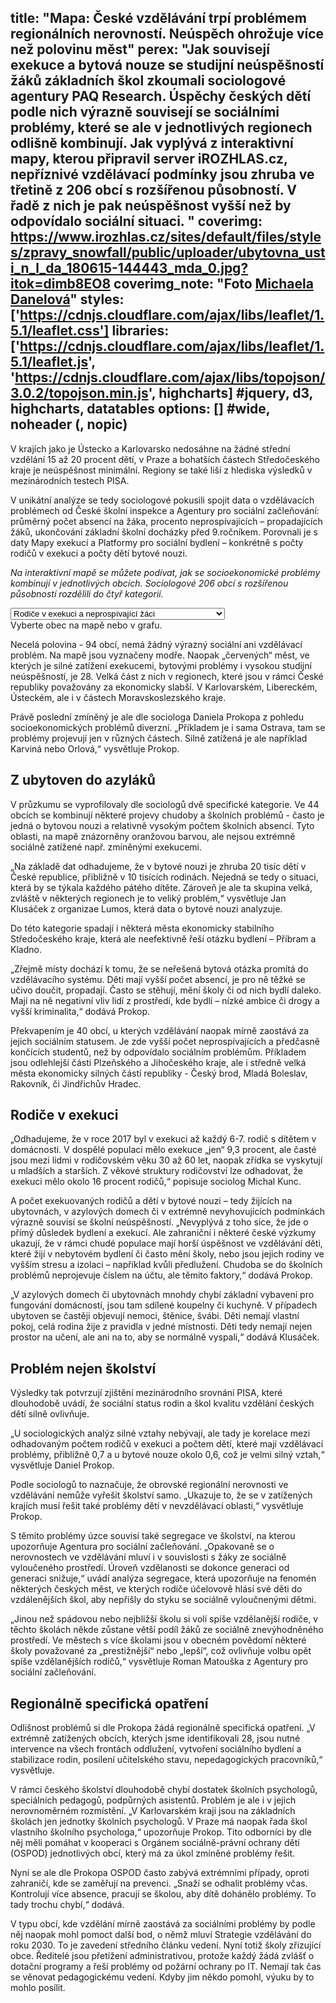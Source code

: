 title: "Mapa: České vzdělávání trpí problémem regionálních nerovností. Neúspěch ohrožuje více než polovinu měst"
perex: "Jak souvisejí exekuce a bytová nouze se studijní neúspěšností žáků základních škol zkoumali sociologové agentury PAQ Research. Úspěchy českých dětí podle nich výrazně souvisejí se sociálními problémy, které se ale v jednotlivých regionech odlišně kombinují. Jak vyplývá z interaktivní mapy, kterou připravil server iROZHLAS.cz, nepříznivé vzdělávací podmínky jsou zhruba ve třetině z 206 obcí s rozšířenou působností. V řadě z nich je pak neúspěšnost vyšší než by odpovídalo sociální situaci. "
coverimg: https://www.irozhlas.cz/sites/default/files/styles/zpravy_snowfall/public/uploader/ubytovna_usti_n_l_da_180615-144443_mda_0.jpg?itok=dimb8EO8
coverimg_note: "Foto <a href='https://www.irozhlas.cz/michaela-danelova-5270376'>Michaela Danelová</a>"
styles: ['https://cdnjs.cloudflare.com/ajax/libs/leaflet/1.5.1/leaflet.css']
libraries: ['https://cdnjs.cloudflare.com/ajax/libs/leaflet/1.5.1/leaflet.js', 'https://cdnjs.cloudflare.com/ajax/libs/topojson/3.0.2/topojson.min.js', highcharts] #jquery, d3, highcharts, datatables
options: [] #wide, noheader (, nopic)
---
V krajích jako je Ústecko a Karlovarsko nedosáhne na žádné střední vzdělání 15 až 20 procent dětí, v Praze a bohatších částech Středočeského kraje je neúspěšnost minimální. Regiony se také liší z hlediska výsledků v mezinárodních testech PISA. 

V unikátní analýze se tedy sociologové pokusili spojit data o vzdělávacích problémech od České školní inspekce a Agentury pro sociální začleňování: průměrný počet absencí na žáka, procento neprospívajících – propadajících žáků, ukončování základní školní docházky před 9.ročníkem. Porovnali je s daty Mapy exekucí a Platformy pro sociální bydlení – konkrétně s počty rodičů v exekuci a počty dětí bytové nouzi. 

_Na interaktivní mapě se můžete podívat, jak se socioekonomické problémy kombinují v jednotlivých obcích. Sociologové 206 obcí s rozšířenou působností rozdělili do čtyř kategorií._

<wide>
	<div id="viz">
		<div id="mapa"></div>
		<div id="chartbox">
			<div id="topicsel">
			<select id="tsel">
				<option value="EXE_EXROD_POD|CSI_NEPR_POD">Rodiče v exekuci a neprospívající žáci</option>
				<option value="EXE_EXROD_POD|CSI_ZMES_HOD_MEAN">Rodiče v exekuci a absence žáků</option>
				<option value="EXE_EXROD_POD|ZSK_FINE_POD">Rodiče v exekuci a žáci s nedokončeným vzděláním</option>
				<option value="BYD_CDC_POD|CSI_NEPR_POD">Děti v bytové nouzi a neprospívající žáci</option>
				<option value="BYD_CDC_POD|CSI_ZMES_HOD_MEAN">Děti v bytové nouzi a absence žáků</option>
				<option value="BYD_CDC_POD|ZSK_FINE_POD">Děti v bytové nouzi a žáci s nedokončeným vzděláním</option>
				</select>
			</div>
			<div id="corchart"></div>
		</div>
	</div>
	<div id="ttip">Vyberte obec na mapě nebo v grafu.</div>
</wide>

 Necelá polovina - 94 obcí, nemá žádný výrazný sociální ani vzdělávací problém. Na mapě jsou vyznačeny modře. Naopak „červených“ měst, ve kterých je silné zatížení exekucemi, bytovými problémy i vysokou studijní neúspěšností, je 28. Velká část z nich v regionech, které jsou v rámci České republiky považovány za ekonomicky slabší. V Karlovarském, Libereckém, Ústeckém, ale i v částech Moravskoslezského kraje.

Právě poslední zmíněný je ale dle sociologa Daniela Prokopa z pohledu socioekonomických problémů diverzní. „Příkladem je i sama Ostrava, tam se problémy projevují jen v různých částech. Silně zatížená je ale například Karviná nebo Orlová,“ vysvětluje Prokop.

## Z ubytoven do azyláků

V průzkumu se vyprofilovaly dle sociologů dvě specifické kategorie. Ve 44 obcích se kombinují některé projevy chudoby a školních problémů - často je jedná  o bytovou nouzi  a relativně vysokým počtem školních absencí. Tyto oblasti, na mapě znázorněny oranžovou barvou, ale nejsou extrémně sociálně zatížené např. zmíněnými exekucemi.

„Na základě dat odhadujeme, že v bytové nouzi je zhruba 20 tisíc dětí v České republice, přibližně v 10 tisících rodinách. Nejedná se tedy o situaci, která by se týkala každého pátého dítěte. Zároveň je ale ta skupina velká, zvláště v některých regionech je to veliký problém,“ vysvětluje Jan Klusáček z organizae Lumos, která data o bytové nouzi analyzuje. 

<right>Do této kategorie spadají i některá města ekonomicky stabilního Středočeského kraje, která ale neefektivně řeší otázku bydlení – Příbram a Kladno.</right>

„Zřejmě místy dochází k tomu, že se neřešená bytová otázka promítá do vzdělávacího systému. Děti mají vyšší počet absencí, je pro ně těžké se učivo doučit, propadají. Často se stěhují, mění školy či od nich bydlí daleko. Maji na ně negativní vliv lidí z prostředí, kde bydlí – nízké ambice či drogy a vyšší kriminalita,“ dodává Prokop.

Překvapením je 40 obcí, u kterých vzdělávání naopak mírně zaostává za jejich sociálním statusem. Je zde vyšší počet neprospívajících a předčasně končících studentů, než by odpovídalo sociálním problémům. Příkladem jsou odlehlejší části Plzeňského a Jihočeského kraje, ale i středně velká města ekonomicky silných částí republiky - Český brod, Mladá Boleslav, Rakovník, či Jindřichův Hradec.

## Rodiče v exekuci

„Odhadujeme, že v roce 2017 byl v exekuci až každý 6-7. rodič  s dítětem v domácnosti. V dospělé populaci mělo exekuce „jen“ 9,3 procent, ale časté jsou mezi lidmi v rodičovském věku 30 až 60 let, naopak zřídka se vyskytují u mladších a starších. Z věkové struktury rodičovství lze odhadovat, že exekuci mělo okolo 16 procent rodičů,“ popisuje sociolog Michal Kunc.

A počet exekuovaných rodičů a dětí v bytové nouzi – tedy žijících na ubytovnách, v azylových domech či v extrémně nevyhovujících podmínkách výrazně souvisí se školní neúspěšností. „Nevyplývá z toho sice, že jde o přímý důsledek bydlení a exekucí. Ale zahraniční i některé české výzkumy ukazují, že v rámci chudé populace mají horší úspěšnost ve vzdělávání děti, které žijí v nebytovém bydlení či často mění školy, nebo jsou jejich rodiny ve vyšším stresu a izolaci – například kvůli předlužení. Chudoba se do školních problémů neprojevuje číslem na účtu, ale těmito faktory,“ dodává Prokop.

„V azylových domech či ubytovnách mnohdy chybí základní vybavení pro fungování domácností, jsou tam sdílené koupelny či kuchyně. V případech ubytoven se častěji objevují nemoci, štěnice, švábi. Děti nemají vlastní pokoj, celá rodina žije z pravidla v jedné místnosti. Děti tedy nemají nejen prostor na učení, ale ani na to, aby se normálně vyspali,“ dodává Klusáček. 

## Problém nejen školství

Výsledky tak potvrzují zjištění mezinárodního srovnání PISA, které dlouhodobě uvádí, že sociální status rodin a škol kvalitu vzdělání českých dětí silně ovlivňuje. 

<left>
„U sociologických analýz silné vztahy nebývají, ale tady je korelace mezi odhadovaným počtem rodičů v exekuci a počtem dětí, které mají vzdělávací problémy, přibližně 0,7 a u bytové nouze okolo 0,6, což je velmi silný vztah,“ vysvětluje Daniel Prokop.
</left>

Podle sociologů to naznačuje, že obrovské regionální nerovnosti ve vzdělávání nemůže vyřešit školství samo. „Ukazuje to, že se v zatížených krajích musí řešit také problémy dětí v nevzdělávací oblasti,“ vysvětluje Prokop.

S těmito problémy úzce souvisí také segregace ve školství, na kterou upozorňuje Agentura pro sociální začleňování. „Opakovaně se o nerovnostech ve vzdělávání mluví i v souvislosti s žáky ze sociálně vyloučeného prostředí. Úroveň vzdělanosti se dokonce generaci od generaci snižuje,“ uvádí analýza segregace, která upozorňuje na fenomén některých českých měst, ve kterých rodiče účelovově hlásí své děti do vzdálenějších škol, aby nepřišly do styku se sociálně vyloučnenými dětmi. 

„Jinou než spádovou nebo nejbližší školu si volí spíše vzdělanější rodiče, v těchto školách někde zůstane větší podíl žáků ze sociálně znevýhodněného prostředí. Ve městech s více školami jsou v obecném povědomí některé školy považované za „prestižnější“ nebo „lepší“, což ovlivňuje volbu opět spíše vzdělanějších rodičů,“ vysvětluje Roman Matouška z Agentury pro sociální začleňování.
 
## Regionálně specifická opatření

Odlišnost problémů si dle Prokopa žádá regionálně specifická opatření. „V extrémně zatížených obcích, kterých jsme identifikovali 28, jsou nutné intervence na všech frontách oddlužení, vytvoření sociálního bydlení a stabilizace rodin, posílení učitelského stavu, nepedagogických pracovníků,“ vysvětluje.

V rámci českého školství dlouhodobě chybí dostatek školních psychologů, speciálních pedagogů, podpůrných asistentů. Problém je ale i v jejich nerovnoměrném rozmístění. „V Karlovarském kraji jsou na základních školách jen jednotky školních psychologů. V Praze má naopak řada škol vlastního školního psychologa,“ upozorňuje Prokop. Tito odborníci by dle něj měli pomáhat v kooperaci s Orgánem sociálně-právní ochrany dětí (OSPOD) jednotlivých obcí, který má za úkol zmíněné problémy řešit.

Nyní se ale dle Prokopa OSPOD často zabývá extrémními případy, oproti zahraničí, kde se zaměřují na prevenci. „Snaží se odhalit problémy včas. Kontrolují více absence, pracují se školou, aby dítě dohánělo problémy. To tady trochu chybí,“ dodává.

V typu obcí, kde vzdělání mírně zaostává za sociálními problémy by podle něj naopak mohl pomoct další bod, o němž mluví Strategie vzdělávání do roku 2030. To je zavedení středního článku vedení. Nyní totiž školy zřizující obce. Ředitelé jsou přetížení administrativou, protože každý žádá zvlášť o dotační programy a řeší problémy od požární ochrany po IT. Nemají tak čas se věnovat pedagogickému vedení. Kdyby jim někdo pomohl, výuku by to mohlo posílit.

